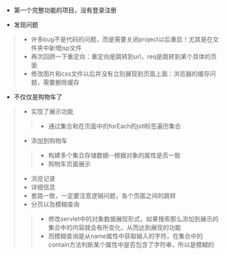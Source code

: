 *	第一个完整功能的项目，没有登录注册

*	发现问题
>	*	许多bug不是代码的问题，而是需要关闭project以后重启！尤其是在文件夹中新增jsp文件
>	*	再次回顾一下重定向：重定向是跳转到url，req是跳转到某个具体的页面
>	*	修改图片和css文件以后并没有立刻展现到页面上面：浏览器的缓存问题，需要删除缓存

*	不仅仅是购物车了
>	*	实现了展示功能
>>	*	通过集合和在页面中的forEach的jstl标签遍历集合
>	*	添加到购物车
>>	*	构建多个集合存储数据--根据对象的属性是否一致
>>	*	购物车页面展示
>	*	浏览记录
>	*	详细信息
>	*	套路一致，一定要注意逻辑问题，各个页面之间的跳转
>	*	分页以及模糊查询
>>	*	修改servlet中的对象数据展现形式，如果搜索那么添加到展示的集合中的内容就会有所变化，从而达到展现的功能
>>	*	而模糊查询是从name属性中获取输入的字符，在集合中的contain方法判断某个属性中是否包含了字符串，所以是模糊的

